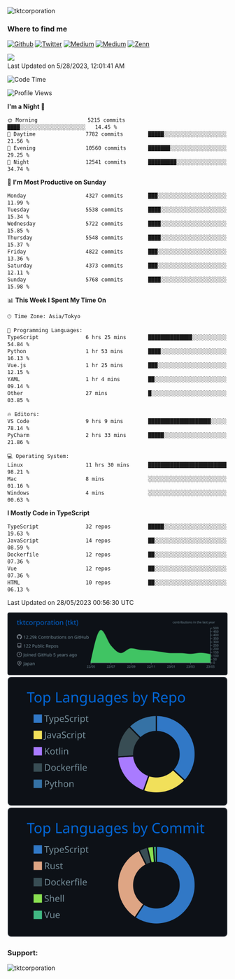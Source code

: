 <p align="left"> <img src="https://komarev.com/ghpvc/?username=tktcorporation&label=Profile%20views&color=0e75b6&style=flat" alt="tktcorporation" /> </p>

<h3>Where to find me</h3>
<p>
<a href="https://github.com/tktcorporation" target="_blank"><img alt="Github" src="https://img.shields.io/badge/GitHub-%2312100E.svg?&style=for-the-badge&logo=Github&logoColor=white" /></a>
<a href="https://twitter.com/tktcorporation" target="_blank"><img alt="Twitter" src="https://img.shields.io/badge/twitter-%231DA1F2.svg?&style=for-the-badge&logo=twitter&logoColor=white" /></a>
<a href="https://www.linkedin.com/in/tktcorporation" target="_blank"><img alt="Medium" src="https://img.shields.io/badge/linkdin-0a66c2.svg?&style=for-the-badge&logo=linkedin&logoColor=white" /></a>
<a href="https://qiita.com/tktcorporation" target="_blank"><img alt="Medium" src="https://img.shields.io/badge/qiita-55C500.svg?&style=for-the-badge&logo=qiita&logoColor=white" /></a>
<a href="https://zenn.dev/tktcorporation" target="_blank"><img alt="Zenn" src="https://img.shields.io/badge/Zenn-3EA8FF.svg?&style=for-the-badge&logo=Zenn&logoColor=white" /></a>
</p>

<!--START_SECTION:lapras-card-->
<a href="https://lapras.com/public/tktcorporation" target="_blank" rel="noopener noreferrer"><img src="https://lapras-card-generator.vercel.app/api/svg?e=3.89&b=3.48&i=3.58&b1=%23232323&b2=%236d6d6d&i1=%23212121&i2=%23818181&l=en" width="300" ></a>  
Last Updated on 5/28/2023, 12:01:41 AM
<!--END_SECTION:lapras-card-->
  
<!--START_SECTION:waka-->
![Code Time](http://img.shields.io/badge/Code%20Time-986%20hrs%2021%20mins-blue)

![Profile Views](http://img.shields.io/badge/Profile%20Views-0-blue)

**I'm a Night 🦉** 

```text
🌞 Morning                5215 commits        ████░░░░░░░░░░░░░░░░░░░░░   14.45 % 
🌆 Daytime                7782 commits        █████░░░░░░░░░░░░░░░░░░░░   21.56 % 
🌃 Evening                10560 commits       ███████░░░░░░░░░░░░░░░░░░   29.25 % 
🌙 Night                  12541 commits       █████████░░░░░░░░░░░░░░░░   34.74 % 
```
📅 **I'm Most Productive on Sunday** 

```text
Monday                   4327 commits        ███░░░░░░░░░░░░░░░░░░░░░░   11.99 % 
Tuesday                  5538 commits        ████░░░░░░░░░░░░░░░░░░░░░   15.34 % 
Wednesday                5722 commits        ████░░░░░░░░░░░░░░░░░░░░░   15.85 % 
Thursday                 5548 commits        ████░░░░░░░░░░░░░░░░░░░░░   15.37 % 
Friday                   4822 commits        ███░░░░░░░░░░░░░░░░░░░░░░   13.36 % 
Saturday                 4373 commits        ███░░░░░░░░░░░░░░░░░░░░░░   12.11 % 
Sunday                   5768 commits        ████░░░░░░░░░░░░░░░░░░░░░   15.98 % 
```


📊 **This Week I Spent My Time On** 

```text
🕑︎ Time Zone: Asia/Tokyo

💬 Programming Languages: 
TypeScript               6 hrs 25 mins       ██████████████░░░░░░░░░░░   54.84 % 
Python                   1 hr 53 mins        ████░░░░░░░░░░░░░░░░░░░░░   16.13 % 
Vue.js                   1 hr 25 mins        ███░░░░░░░░░░░░░░░░░░░░░░   12.15 % 
YAML                     1 hr 4 mins         ██░░░░░░░░░░░░░░░░░░░░░░░   09.14 % 
Other                    27 mins             █░░░░░░░░░░░░░░░░░░░░░░░░   03.85 % 

🔥 Editors: 
VS Code                  9 hrs 9 mins        ████████████████████░░░░░   78.14 % 
PyCharm                  2 hrs 33 mins       █████░░░░░░░░░░░░░░░░░░░░   21.86 % 

💻 Operating System: 
Linux                    11 hrs 30 mins      █████████████████████████   98.21 % 
Mac                      8 mins              ░░░░░░░░░░░░░░░░░░░░░░░░░   01.16 % 
Windows                  4 mins              ░░░░░░░░░░░░░░░░░░░░░░░░░   00.63 % 
```

**I Mostly Code in TypeScript** 

```text
TypeScript               32 repos            █████░░░░░░░░░░░░░░░░░░░░   19.63 % 
JavaScript               14 repos            ██░░░░░░░░░░░░░░░░░░░░░░░   08.59 % 
Dockerfile               12 repos            ██░░░░░░░░░░░░░░░░░░░░░░░   07.36 % 
Vue                      12 repos            ██░░░░░░░░░░░░░░░░░░░░░░░   07.36 % 
HTML                     10 repos            ██░░░░░░░░░░░░░░░░░░░░░░░   06.13 % 
```




 Last Updated on 28/05/2023 00:56:30 UTC
<!--END_SECTION:waka-->

[![](https://raw.githubusercontent.com/tktcorporation/tktcorporation/master/profile-summary-card-output/github_dark/0-profile-details.svg)](https://github.com/vn7n24fzkq/github-profile-summary-cards)
[![](https://raw.githubusercontent.com/tktcorporation/tktcorporation/master/profile-summary-card-output/github_dark/1-repos-per-language.svg)](https://github.com/vn7n24fzkq/github-profile-summary-cards) [![](https://raw.githubusercontent.com/tktcorporation/tktcorporation/master/profile-summary-card-output/github_dark/2-most-commit-language.svg)](https://github.com/vn7n24fzkq/github-profile-summary-cards)

<h3 align="left">Support:</h3>
<p><a href="https://www.buymeacoffee.com/tktcorporation"> <img align="left" src="https://cdn.buymeacoffee.com/buttons/v2/default-yellow.png" height="50" width="210" alt="tktcorporation" /></a></p><br><br>
